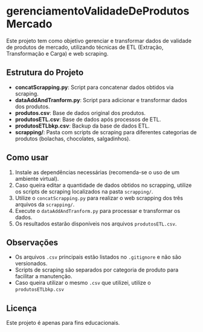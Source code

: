 # gerenciamentoValidadeDeProdutosMercado

Este projeto tem como objetivo gerenciar e transformar dados de validade de produtos de mercado, utilizando técnicas de ETL (Extração, Transformação e Carga) e web scraping.

## Estrutura do Projeto

-   **concatScrapping.py**: Script para concatenar dados obtidos via scraping.
-   **dataAddAndTranform.py**: Script para adicionar e transformar dados dos produtos.
-   **produtos.csv**: Base de dados original dos produtos.
-   **produtosETL.csv**: Base de dados após processos de ETL.
-   **produtosETLbkp.csv**: Backup da base de dados ETL.
-   **scrapping/**: Pasta com scripts de scraping para diferentes categorias de produtos (bolachas, chocolates, salgadinhos).

## Como usar

1. Instale as dependências necessárias (recomenda-se o uso de um ambiente virtual).
2. Caso queira editar a quantidade de dados obtidos no scrapping, utilize os scripts de scraping localizados na pasta `scrapping/`.
3. Utilize o `concatScrapping.py` para realizar o web scrapping dos três arquivos da `scrapping/`.
4. Execute o `dataAddAndTranform.py` para processar e transformar os dados.
5. Os resultados estarão disponíveis nos arquivos `produtosETL.csv`.

## Observações

-   Os arquivos `.csv` principais estão listados no `.gitignore` e não são versionados.
-   Scripts de scraping são separados por categoria de produto para facilitar a manutenção.
-   Caso queira utilizar o mesmo `.csv` que utilizei, utilize o `produtosETLbkp.csv`

## Licença

Este projeto é apenas para fins educacionais.
